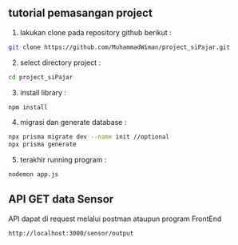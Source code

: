## tutorial pemasangan project

1. lakukan clone pada repository github berikut :

```sh
git clone https://github.com/MuhammadWiman/project_siPajar.git
```

2. select directory project :

```sh
cd project_siPajar
```

3. install library :

```sh
npm install
```

4. migrasi dan generate database :

```sh
npx prisma migrate dev --name init //optional
npx prisma generate
```

5. terakhir running program :

```sh
nodemon app.js
```

## API GET data Sensor

API dapat di request melalui postman ataupun program FrontEnd

```sh
http://localhost:3000/sensor/output
```
